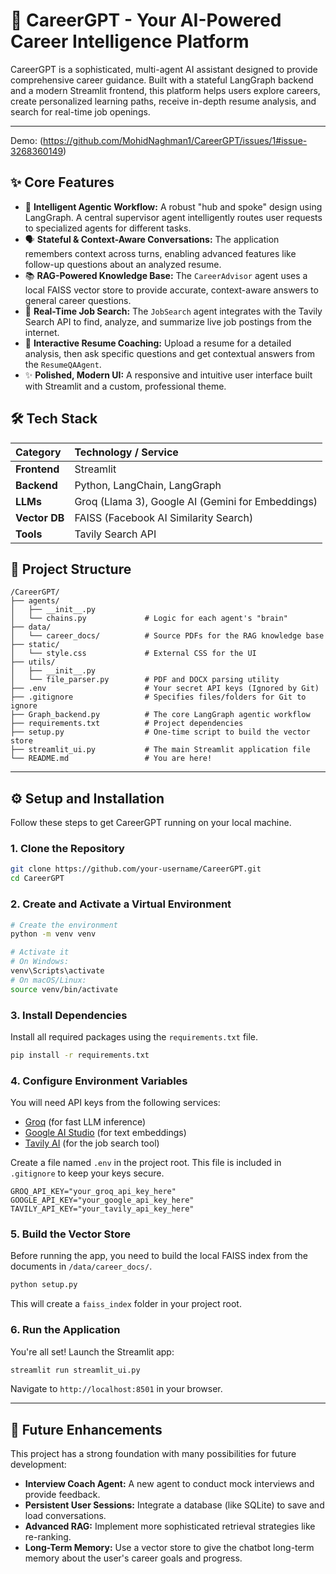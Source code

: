 # 🚀 CareerGPT - Your AI-Powered Career Intelligence Platform

CareerGPT is a sophisticated, multi-agent AI assistant designed to provide comprehensive career guidance. Built with a stateful LangGraph backend and a modern Streamlit frontend, this platform helps users explore careers, create personalized learning paths, receive in-depth resume analysis, and search for real-time job openings.

---

Demo: (https://github.com/MohidNaghman1/CareerGPT/issues/1#issue-3268360149)


## ✨ Core Features

-   🧠 **Intelligent Agentic Workflow:** A robust "hub and spoke" design using LangGraph. A central supervisor agent intelligently routes user requests to specialized agents for different tasks.
-   🗣️ **Stateful & Context-Aware Conversations:** The application remembers context across turns, enabling advanced features like follow-up questions about an analyzed resume.
-   📚 **RAG-Powered Knowledge Base:** The `CareerAdvisor` agent uses a local FAISS vector store to provide accurate, context-aware answers to general career questions.
-   🔎 **Real-Time Job Search:** The `JobSearch` agent integrates with the Tavily Search API to find, analyze, and summarize live job postings from the internet.
-   📄 **Interactive Resume Coaching:** Upload a resume for a detailed analysis, then ask specific questions and get contextual answers from the `ResumeQAAgent`.
-   ✨ **Polished, Modern UI:** A responsive and intuitive user interface built with Streamlit and a custom, professional theme.

## 🛠️ Tech Stack

| Category      | Technology / Service                                     |
| :------------ | :------------------------------------------------------- |
| **Frontend**  | Streamlit                                                |
| **Backend**   | Python, LangChain, LangGraph                             |
| **LLMs**      | Groq (Llama 3), Google AI (Gemini for Embeddings)        |
| **Vector DB** | FAISS (Facebook AI Similarity Search)                    |
| **Tools**     | Tavily Search API                                        |

## 📂 Project Structure

```
/CareerGPT/
├── agents/
│   ├── __init__.py
│   └── chains.py             # Logic for each agent's "brain"
├── data/
│   └── career_docs/          # Source PDFs for the RAG knowledge base
├── static/
│   └── style.css             # External CSS for the UI
├── utils/
│   ├── __init__.py
│   └── file_parser.py        # PDF and DOCX parsing utility
├── .env                      # Your secret API keys (Ignored by Git)
├── .gitignore                # Specifies files/folders for Git to ignore
├── Graph_backend.py          # The core LangGraph agentic workflow
├── requirements.txt          # Project dependencies
├── setup.py                  # One-time script to build the vector store
├── streamlit_ui.py           # The main Streamlit application file
└── README.md                 # You are here!
```

---

## ⚙️ Setup and Installation

Follow these steps to get CareerGPT running on your local machine.

### 1. Clone the Repository
```bash
git clone https://github.com/your-username/CareerGPT.git
cd CareerGPT
```

### 2. Create and Activate a Virtual Environment
```bash
# Create the environment
python -m venv venv

# Activate it
# On Windows:
venv\Scripts\activate
# On macOS/Linux:
source venv/bin/activate
```

### 3. Install Dependencies
Install all required packages using the `requirements.txt` file.
```bash
pip install -r requirements.txt
```

### 4. Configure Environment Variables
You will need API keys from the following services:
-   [Groq](https://console.groq.com/keys) (for fast LLM inference)
-   [Google AI Studio](https://aistudio.google.com/app/apikey) (for text embeddings)
-   [Tavily AI](https://tavily.com/) (for the job search tool)

Create a file named `.env` in the project root. This file is included in `.gitignore` to keep your keys secure.
```env
GROQ_API_KEY="your_groq_api_key_here"
GOOGLE_API_KEY="your_google_api_key_here"
TAVILY_API_KEY="your_tavily_api_key_here"
```

### 5. Build the Vector Store
Before running the app, you need to build the local FAISS index from the documents in `/data/career_docs/`.
```bash
python setup.py
```
This will create a `faiss_index` folder in your project root.

### 6. Run the Application
You're all set! Launch the Streamlit app:
```bash
streamlit run streamlit_ui.py
```
Navigate to `http://localhost:8501` in your browser.

---

## 🚀 Future Enhancements

This project has a strong foundation with many possibilities for future development:

-   **Interview Coach Agent:** A new agent to conduct mock interviews and provide feedback.
-   **Persistent User Sessions:** Integrate a database (like SQLite) to save and load conversations.
-   **Advanced RAG:** Implement more sophisticated retrieval strategies like re-ranking.
-   **Long-Term Memory:** Use a vector store to give the chatbot long-term memory about the user's career goals and progress.
